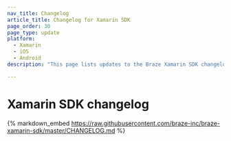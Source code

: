 ```yaml
---
nav_title: Changelog
article_title: Changelog for Xamarin SDK
page_order: 30
page_type: update
platform:
  - Xamarin
  - iOS
  - Android
description: "This page lists updates to the Braze Xamarin SDK changelog."

---
```


# Xamarin SDK changelog

{% markdown_embed https://raw.githubusercontent.com/braze-inc/braze-xamarin-sdk/master/CHANGELOG.md %}
